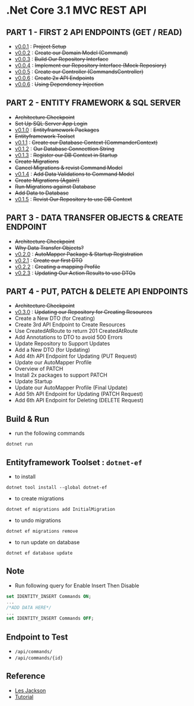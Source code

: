 # .Net Core 3.1 MVC REST API

## PART 1 - FIRST 2 API ENDPOINTS (GET / READ)
- [v0.0.1][v0.0.1] :  ~~Project Setup~~ 
- [v0.0.2][v0.0.2] :  ~~Create our Domain Model (Command)~~
- [v0.0.3][v0.0.3] :  ~~Build Our Repository Interface~~
- [v0.0.4][v0.0.4] :  ~~Implement our Repository Interface (Mock Reposiory)~~
- [v0.0.5][v0.0.5] :  ~~Create our Controller (CommandsController)~~
- [v0.0.6][v0.0.6] :  ~~Create 2x API Endpoints~~
- [v0.0.6][v0.0.6] :  ~~Using Dependency Injection~~

## PART 2 - ENTITY FRAMEWORK & SQL SERVER
- ~~Architecture Checkpoint~~
- ~~Set Up SQL Server App Login~~
- [v0.1.0][v0.1.0] :  ~~Entityframework Packages~~
- ~~Entityframework Toolset~~
- [v0.1.1][v0.1.1] :  ~~Create our Database Context (CommanderContext)~~
- [v0.1.2][v0.1.2] :  ~~Our Database Connecttion String~~
- [v0.1.3][v0.1.3] :  ~~Register our DB Context in Startup~~
- ~~Create Migrations~~
- ~~Cancel Migrations & revist Command Model~~
- [v0.1.4][v0.1.4] :  ~~Add Data Validations to Command Model~~
- ~~Create Migrations (Again!)~~
- ~~Run Migrations against Database~~
- ~~Add Data to Database~~
- [v0.1.5][v0.1.5] :  ~~Revist Our Repository to use DB Context~~

## PART 3 - DATA TRANSFER OBJECTS & CREATE ENDPOINT
- ~~Architecture Checkpoint~~
- ~~Why Data Transfer Objects?~~
- [v0.2.0][v0.2.0]  : ~~AutoMapper Package & Startup Registration~~
- [v0.2.1][v0.2.1] : ~~Create our first DTO~~
- [v0.2.2][v0.2.2] : ~~Creating a mapping Profile~~
- [v0.2.3][v0.2.3] : ~~Updating Our Action Results to use DTOs~~

## PART 4 - PUT, PATCH & DELETE API ENDPOINTS
- ~~Architecture Checkpoint~~
- [v0.3.0][v0.3.0] :   ~~Updating our Repository for Creating Resources~~
- Create a New DTO (for Creating)
- Create 3rd API Endpoint to Create Resources
- Use CreatedAtRoute to return 201 CreatedAtRoute
- Add Annotations to DTO to avoid 500 Errors
- Update Repository to Support Updates
- Add a New DTO (for Updating)
- Add 4th API Endpoint for Updating (PUT Request)
- Update our AutoMapper Profile
- Overview of PATCH
- Install 2x packages to support PATCH
- Update Startup
- Update our AutoMapper Profile (Final Update)
- Add 5th API Endpoint for Updating (PATCH Request)
- Add 6th API Endpoint for Deleting (DELETE Request)


## Build & Run
 - run the following commands

```shell
dotnet run
```

##  Entityframework Toolset : `dotnet-ef`
 - to install

 ```shell
 dotnet tool install --global dotnet-ef
 ```
  
  - to create migrations

 ```shell
 dotnet ef migrations add InitialMigration
 ```

  -  to undo migrations

```shell
dotnet ef migrations remove
```

  - to run update on database

```shell
dotnet ef database update
```

## Note
- Run following query for Enable Insert Then Disable

```sql
set IDENTITY_INSERT Commands ON;
...
/*ADD DATA HERE*/
...
set IDENTITY_INSERT Commands OFF;
```


## Endpoint to Test
 - `/api/commands/`
 - `/api/commands/{id}`


## Reference
 - [Les Jackson][les-jackson-youtube] 
 - [Tutorial][tutorial]


[les-jackson-youtube]: https://www.youtube.com/channel/UCIMRGVXufHT69s1uaHHYJIA
[tutorial]: https://www.youtube.com/watch?v=fmvcAzHpsk8

[v0.0.1]: http://ginno.synology.me:3000/EDUCATION/Commander/src/v0.0.1
[v0.0.2]: http://ginno.synology.me:3000/EDUCATION/Commander/src/v0.0.2
[v0.0.3]: http://ginno.synology.me:3000/EDUCATION/Commander/src/v0.0.3
[v0.0.4]: http://ginno.synology.me:3000/EDUCATION/Commander/src/v0.0.4
[v0.0.5]: http://ginno.synology.me:3000/EDUCATION/Commander/src/v0.0.5
[v0.0.6]: http://ginno.synology.me:3000/EDUCATION/Commander/src/v0.0.6
[v0.1.0]: http://ginno.synology.me:3000/EDUCATION/Commander/src/v0.1.0
[v0.1.1]: http://ginno.synology.me:3000/EDUCATION/Commander/src/v0.1.1
[v0.1.2]: http://ginno.synology.me:3000/EDUCATION/Commander/src/v0.1.2
[v0.1.3]: http://ginno.synology.me:3000/EDUCATION/Commander/src/v0.1.3
[v0.1.4]: http://ginno.synology.me:3000/EDUCATION/Commander/src/v0.1.4
[v0.1.5]: http://ginno.synology.me:3000/EDUCATION/Commander/src/v0.1.5
[v0.2.0]: http://ginno.synology.me:3000/EDUCATION/Commander/src/v0.2.0
[v0.2.1]: http://ginno.synology.me:3000/EDUCATION/Commander/src/v0.2.1
[v0.2.2]: http://ginno.synology.me:3000/EDUCATION/Commander/src/v0.2.2
[v0.2.3]: http://ginno.synology.me:3000/EDUCATION/Commander/src/v0.2.3
[v0.3.0]: http://ginno.synology.me:3000/EDUCATION/Commander/src/v0.3.0